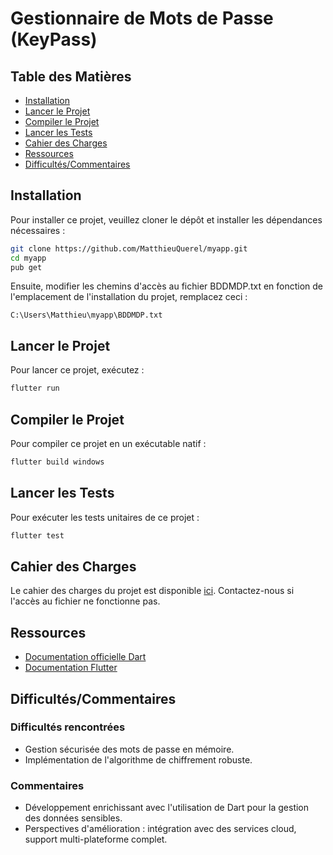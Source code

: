 # Gestionnaire de Mots de Passe (KeyPass)

## Table des Matières
- [Installation](#installation)
- [Lancer le Projet](#lancer-le-projet)
- [Compiler le Projet](#compiler-le-projet)
- [Lancer les Tests](#lancer-les-tests)
- [Cahier des Charges](#cahier-des-charges)
- [Ressources](#ressources)
- [Difficultés/Commentaires](#difficultéscommentaires)

## Installation

Pour installer ce projet, veuillez cloner le dépôt et installer les dépendances nécessaires :

```bash
git clone https://github.com/MatthieuQuerel/myapp.git
cd myapp
pub get
```

Ensuite, modifier les chemins d'accès au fichier BDDMDP.txt en fonction de l'emplacement de l'installation du projet, remplacez ceci :

```
C:\Users\Matthieu\myapp\BDDMDP.txt
```


## Lancer le Projet

Pour lancer ce projet, exécutez :

```bash
flutter run
```

## Compiler le Projet

Pour compiler ce projet en un exécutable natif :

```bash
flutter build windows
```

## Lancer les Tests

Pour exécuter les tests unitaires de ce projet :

```bash
flutter test
```

## Cahier des Charges

Le cahier des charges du projet est disponible [ici](https://docs.google.com/document/d/1ApCcHjifv4EpK6zQDDIZYecbO4Yh7kyMZ8yoFnFwC2A/edit). Contactez-nous si l'accès au fichier ne fonctionne pas.

## Ressources

- [Documentation officielle Dart](https://dart.dev)
- [Documentation Flutter](https://flutter.dev)

## Difficultés/Commentaires

### Difficultés rencontrées
- Gestion sécurisée des mots de passe en mémoire.
- Implémentation de l'algorithme de chiffrement robuste.

### Commentaires
- Développement enrichissant avec l'utilisation de Dart pour la gestion des données sensibles.
- Perspectives d'amélioration : intégration avec des services cloud, support multi-plateforme complet.
